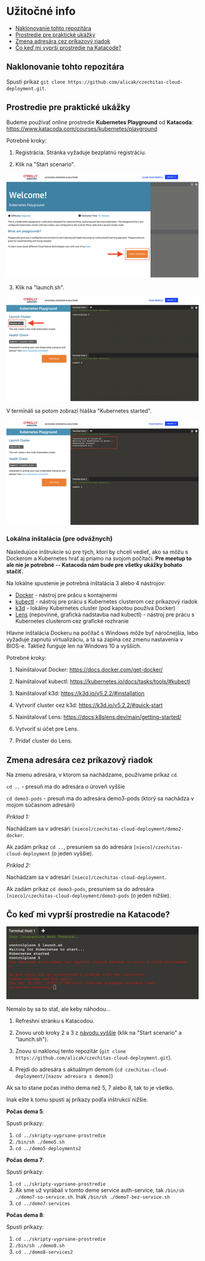 # Užitočné info

- [Naklonovanie tohto repozitára](#naklonovanie)
- [Prostredie pre praktické ukážky](#prostredie)
- [Zmena adresára cez príkazový riadok](#zmena-adresara)
- [Čo keď mi vyprší prostredie na Katacode?](#vyprsi-prostredie)

<a name="naklonovanie"></a>

## Naklonovanie tohto repozitára

Spusti príkaz `git clone https://github.com/alicak/czechitas-cloud-deployment.git`.

<a name="prostredie"></a>

## Prostredie pre praktické ukážky

Budeme používať online prostredie **Kubernetes Playground** od **Katacoda**: https://www.katacoda.com/courses/kubernetes/playground

Potrebné kroky:

1. Registrácia. Stránka vyžaduje bezplatnú registráciu.

2. Klik na "Start scenario".

![image](images/katacoda1.png)

3. Klik na "launch.sh".

![image](images/katacoda2.png)

V termináli sa potom zobrazí hláška "Kubernetes started".

![image](images/katacoda3.png)

### Lokálna inštalácia (pre odvážnych)

Nasledujúce inštrukcie sú pre tých, ktorí by chceli vedieť, ako sa môžu s Dockerom a Kubernetes hrať aj priamo na svojom počítači. **Pre meetup to ale nie je potrebné -- Katacoda nám bude pre všetky ukážky bohato stačiť.**

Na lokálne spustenie je potrebná inštalácia 3 alebo 4 nástrojov:
- [Docker](https://www.docker.com/) - nástroj pre prácu s kontajnermi
- [kubectl](https://kubernetes.io/docs/reference/kubectl/) - nástroj pre prácu s Kubernetes clusterom cez príkazový riadok
- [k3d](https://k3d.io/v5.2.2/) - lokálny Kubernetes cluster (pod kapotou používa Docker)
- [Lens](https://k8slens.dev) (nepovinné, grafická nadstavba nad kubectl) - nástroj pre prácu s Kubernetes clusterom cez grafické rozhranie

Hlavne inštalácia Dockeru na počítač s Windows môže byť náročnejšia, lebo vyžaduje zapnutú virtualizáciu, a tá sa zapína cez zmenu nastavenia v BIOS-e. Taktiež funguje len na Windows 10 a vyšších.

Potrebné kroky:

1. Nainštalovať Docker: https://docs.docker.com/get-docker/

2. Nainštalovať kubectl: https://kubernetes.io/docs/tasks/tools/#kubectl

3. Nainštalovať k3d: https://k3d.io/v5.2.2/#installation

4. Vytvoriť cluster cez k3d: https://k3d.io/v5.2.2/#quick-start

5. Nainštalovať Lens: https://docs.k8slens.dev/main/getting-started/

6. Vytvoriť si účet pre Lens.

7. Pridať cluster do Lens.

<a name="zmena-adresara"></a>

## Zmena adresára cez príkazový riadok

Na zmenu adresára, v ktorom sa nachádzame, používame príkaz `cd`.

`cd ..` - presuň ma do adresára o úroveň vyššie

`cd demo3-pods` - presuň ma do adresára demo3-pods (ktorý sa nachádza v mojom súčasnom adresári)

*Príklad 1:*

Nachádzam sa v adresári `[nieco]/czechitas-cloud-deployment/demo2-docker`. 

Ak zadám príkaz `cd ..`, presuniem sa do adresára `[nieco]/czechitas-cloud-deployment` (o jeden vyššie).

*Príklad 2:*

Nachádzam sa v adresári `[nieco]/czechitas-cloud-deployment`.

Ak zadám príkaz `cd demo3-pods`, presuniem sa do adresára `[nieco]/czechitas-cloud-deployment/demo3-pods` (o jeden nižšie).

<a name="vyprsi-prostredie"></a>

## Čo keď mi vyprší prostredie na Katacode?

![image](images/expirovane-prostredie.png)

Nemalo by sa to stať, ale keby náhodou... 

1. Refreshni stránku s Katacodou.

2. Znovu urob kroky 2 a 3 z [návodu vyššie](#prostredie) (klik na "Start scenario" a "launch.sh").

3. Znovu si naklonuj tento repozitár (`git clone https://github.com/alicak/czechitas-cloud-deployment.git`). 

4. Prejdi do adresára s aktuálnym demom (`cd czechitas-cloud-deployment/[nazov adresara s demom]`)

Ak sa to stane počas iného dema než 5, 7 alebo 8, tak to je všetko. 

Inak ešte k tomu spusti aj príkazy podľa inštrukcií nižšie. 

**Počas dema 5**:

Spusti príkazy: 
1. `cd ../skripty-vyprsane-prostredie`
2. `/bin/sh ./demo5.sh`
3. `cd ../demo5-deployments2`

**Počas dema 7**:

Spusti príkazy: 
1. `cd ../skripty-vyprsane-prostredie`
2. Ak sme už vyrábali v tomto deme service auth-service, tak `/bin/sh ./demo7-so-service.sh`. Inak `/bin/sh ./demo7-bez-service.sh`
3. `cd ../demo7-services`

**Počas dema 8**:

Spusti príkazy: 
1. `cd ../skripty-vyprsane-prostredie`
2. `/bin/sh ./demo8.sh`
3. `cd ../demo8-services2`


